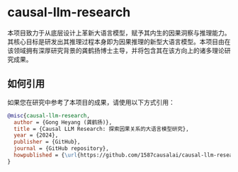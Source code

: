 # causal-llm-research

本项目致力于从底层设计上革新大语言模型，赋予其内生的因果洞察与推理能力。其核心目标是研发出其推理过程本身即为因果推理的新型大语言模型。本项目由在该领域拥有深厚研究背景的龚鹤扬博士主导，并将包含其在该方向上的诸多理论研究成果。

## 如何引用

如果您在研究中参考了本项目的成果，请使用以下方式引用：

```bibtex
@misc{causal-llm-research,
  author = {Gong Heyang (龚鹤扬)},
  title = {Causal LLM Research: 探索因果关系的大语言模型研究},
  year = {2024},
  publisher = {GitHub},
  journal = {GitHub repository},
  howpublished = {\url{https://github.com/1587causalai/causal-llm-research}}
}
```




